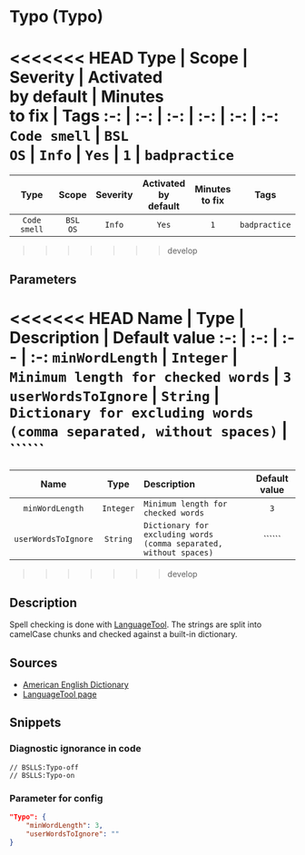 # Typo (Typo)

<<<<<<< HEAD
Type | Scope | Severity | Activated<br>by default | Minutes<br>to fix | Tags
:-: | :-: | :-: | :-: | :-: | :-:
`Code smell` | `BSL`<br>`OS` | `Info` | `Yes` | `1` | `badpractice`
=======
 Type | Scope | Severity | Activated<br>by default | Minutes<br>to fix | Tags 
 :-: | :-: | :-: | :-: | :-: | :-: 
 `Code smell` | `BSL`<br>`OS` | `Info` | `Yes` | `1` | `badpractice` 
>>>>>>> develop

## Parameters

<<<<<<< HEAD
Name | Type | Description | Default value
:-: | :-: | :-- | :-:
`minWordLength` | `Integer` | `Minimum length for checked words` | `3`
`userWordsToIgnore` | `String` | `Dictionary for excluding words (comma separated, without spaces)` | ``````
=======
 Name | Type | Description | Default value 
 :-: | :-: | :-- | :-: 
 `minWordLength` | `Integer` | ```Minimum length for checked words``` | ```3``` 
 `userWordsToIgnore` | `String` | ```Dictionary for excluding words (comma separated, without spaces)``` | `````` 
>>>>>>> develop

<!-- Блоки выше заполняются автоматически, не трогать -->

## Description

<!-- Описание диагностики заполняется вручную. Необходимо понятным языком описать смысл и схему работу -->

Spell checking is done with [LanguageTool](https://languagetool.org/ru/). The strings are split into camelCase chunks and checked against a built-in dictionary.

## Sources

<!-- Необходимо указывать ссылки на все источники, из которых почерпнута информация для создания диагностики -->

- [American English Dictionary](https://dictionary.cambridge.org/dictionary/essential-american-english/)
- [LanguageTool page](https://languagetool.org/ru/)

## Snippets

<!-- Блоки ниже заполняются автоматически, не трогать -->

### Diagnostic ignorance in code

```bsl
// BSLLS:Typo-off
// BSLLS:Typo-on
```

### Parameter for config

```json
"Typo": {
    "minWordLength": 3,
    "userWordsToIgnore": ""
}
```

